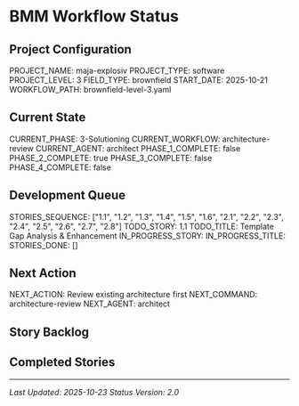 # BMM Workflow Status

## Project Configuration

PROJECT_NAME: maja-explosiv
PROJECT_TYPE: software
PROJECT_LEVEL: 3
FIELD_TYPE: brownfield
START_DATE: 2025-10-21
WORKFLOW_PATH: brownfield-level-3.yaml

## Current State

CURRENT_PHASE: 3-Solutioning
CURRENT_WORKFLOW: architecture-review
CURRENT_AGENT: architect
PHASE_1_COMPLETE: false
PHASE_2_COMPLETE: true
PHASE_3_COMPLETE: false
PHASE_4_COMPLETE: false

## Development Queue

STORIES_SEQUENCE: ["1.1", "1.2", "1.3", "1.4", "1.5", "1.6", "2.1", "2.2", "2.3", "2.4", "2.5", "2.6", "2.7", "2.8"]
TODO_STORY: 1.1
TODO_TITLE: Template Gap Analysis & Enhancement
IN_PROGRESS_STORY: 
IN_PROGRESS_TITLE: 
STORIES_DONE: []

## Next Action

NEXT_ACTION: Review existing architecture first
NEXT_COMMAND: architecture-review
NEXT_AGENT: architect

## Story Backlog



## Completed Stories



---

_Last Updated: 2025-10-23_
_Status Version: 2.0_